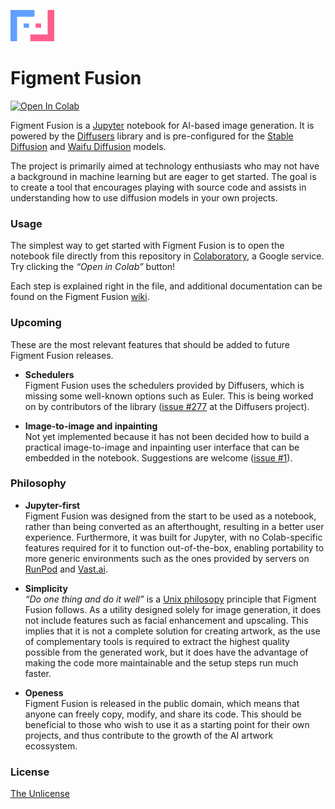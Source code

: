 ![](https://github.com/rlaneth/figment-fusion/blob/master/LOGO.svg?raw=true)

# Figment Fusion

[![Open In Colab][colab-badge]][colab-url]

Figment Fusion is a [Jupyter] notebook for AI-based image generation. It is
powered by the [Diffusers] library and is pre-configured for the
[Stable Diffusion][stable-diffusion] and [Waifu Diffusion][waifu-diffusion]
models.

The project is primarily aimed at technology enthusiasts who may not have a
background in machine learning but are eager to get started. The goal is to
create a tool that encourages playing with source code and assists in
understanding how to use diffusion models in your own projects.

### Usage

The simplest way to get started with Figment Fusion is to open the notebook file
directly from this repository in [Colaboratory][colaboratory], a Google service.
Try clicking the _“Open in Colab”_ button!

Each step is explained right in the file, and additional documentation can be
found on the Figment Fusion [wiki][wiki]. 

### Upcoming

These are the most relevant features that should be added to future Figment
Fusion releases.

- **Schedulers**  
  Figment Fusion uses the schedulers provided by Diffusers, which is
  missing some well-known options such as Euler. This is being worked on by
  contributors of the library ([issue #277][diffusers-issue-schedulers] at the
  Diffusers project).

- **Image-to-image and inpainting**  
  Not yet implemented because it has not been decided how to build a practical
  image-to-image and inpainting user interface that can be embedded in the
  notebook. Suggestions are welcome ([issue #1][issue-img2img]).

### Philosophy

- **Jupyter-first**  
  Figment Fusion was designed from the start to be used as a notebook, rather
  than being converted as an afterthought, resulting in a better user
  experience. Furthermore, it was built for Jupyter, with no Colab-specific
  features required for it to function out-of-the-box, enabling portability to
  more generic environments such as the ones provided by servers on
  [RunPod][runpod] and [Vast.ai][vast-ai].

- **Simplicity**  
  _“Do one thing and do it well”_ is a [Unix philosopy][unix-philosophy]
  principle that Figment Fusion follows. As a utility designed solely for image
  generation, it does not include features such as facial enhancement and
  upscaling. This implies that it is not a complete solution for creating
  artwork, as the use of complementary tools is required to extract the highest
  quality possible from the generated work, but it does have the advantage of
  making the code more maintainable and the setup steps run much faster.

- **Openess**  
  Figment Fusion is released in the public domain, which means that anyone can
  freely copy, modify, and share its code. This should be beneficial to those
  who wish to use it as a starting point for their own projects, and thus
  contribute to the growth of the AI artwork ecossystem.

### License

[The Unlicense][license]

[colab-url]: https://colab.research.google.com/github/rlaneth/figment-fusion/blob/current/FigmentFusion.ipynb
[jupyter]: https://jupyter.org/
[diffusers]: https://github.com/huggingface/diffusers
[stable-diffusion]: https://stability.ai/blog/stable-diffusion-announcement
[waifu-diffusion]: https://huggingface.co/hakurei/waifu-diffusion
[colaboratory]: https://research.google.com/colaboratory/faq.html
[wiki]: https://github.com/rlaneth/figment-fusion/wiki
[diffusers-issue-schedulers]: https://github.com/huggingface/diffusers/issues/277
[diffusers-pull-negative-prompt]: https://github.com/huggingface/diffusers/pull/549
[issue-img2img]: https://github.com/rlaneth/figment-fusion/issues/1
[runpod]: https://runpod.io
[vast-ai]: https://vast.ai
[unix-philosophy]: https://en.wikipedia.org/wiki/Unix_philosophy
[license]: LICENSE.txt

[colab-badge]: https://colab.research.google.com/assets/colab-badge.svg
